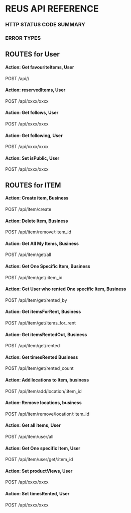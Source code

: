# REUS API REFERENCE

### HTTP STATUS CODE SUMMARY

### ERROR TYPES

## ROUTES for User

#### Action: Get favouriteItems, User
POST /api//

#### Action: reservedItems, User
POST /api/xxxx/xxxx

#### Action: Get follows, User
POST /api/xxxx/xxxx

#### Action: Get following, User
POST /api/xxxx/xxxx

#### Action: Set isPublic, User
POST /api/xxxx/xxxx

## ROUTES for ITEM

#### Action: Create item, Business
POST /api/item/create

#### Action: Delete Item, Business
POST /api/item/remove/:item_id

#### Action: Get All My Items, Business
POST /api/item/get/all

#### Action: Get One Specific Item, Business
POST /api/item/get/:item_id

#### Action: Get User who rented One specific Item, Business
POST /api/item/get/rented_by

#### Action: Get itemsForRent, Business
POST /api/item/get/items_for_rent

#### Action: Get itemsRentedOut, Business
POST /api/item/get/rented

#### Action: Get timesRented Business
POST /api/item/get/rented_count

#### Action: Add locations to Item, business
POST /api/item/add/location/:item_id

#### Action: Remove locations, business
POST /api/item/remove/location/:item_id

#### Action: Get all items, User
POST /api/item/user/all

#### Action: Get One specific Item, User
POST /api/item/user/get/:item_id

#### Action: Set productViews, User
POST /api/xxxx/xxxx

#### Action: Set timesRented, User
POST /api/xxxx/xxxx





